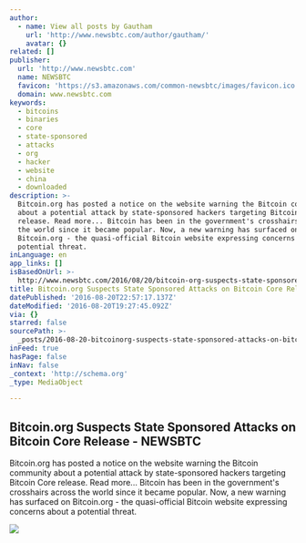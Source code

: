 ```yaml
---
author:
  - name: View all posts by Gautham
    url: 'http://www.newsbtc.com/author/gautham/'
    avatar: {}
related: []
publisher:
  url: 'http://www.newsbtc.com'
  name: NEWSBTC
  favicon: 'https://s3.amazonaws.com/common-newsbtc/images/favicon.ico'
  domain: www.newsbtc.com
keywords:
  - bitcoins
  - binaries
  - core
  - state-sponsored
  - attacks
  - org
  - hacker
  - website
  - china
  - downloaded
description: >-
  Bitcoin.org has posted a notice on the website warning the Bitcoin community
  about a potential attack by state-sponsored hackers targeting Bitcoin Core
  release. Read more... Bitcoin has been in the government's crosshairs across
  the world since it became popular. Now, a new warning has surfaced on
  Bitcoin.org - the quasi-official Bitcoin website expressing concerns about a
  potential threat.
inLanguage: en
app_links: []
isBasedOnUrl: >-
  http://www.newsbtc.com/2016/08/20/bitcoin-org-suspects-state-sponsored-attacks-on-bitcoin-core-release/
title: Bitcoin.org Suspects State Sponsored Attacks on Bitcoin Core Release - NEWSBTC
datePublished: '2016-08-20T22:57:17.137Z'
dateModified: '2016-08-20T19:27:45.092Z'
via: {}
starred: false
sourcePath: >-
  _posts/2016-08-20-bitcoinorg-suspects-state-sponsored-attacks-on-bitcoin-core.md
inFeed: true
hasPage: false
inNav: false
_context: 'http://schema.org'
_type: MediaObject

---
```

<article style=""><h1>Bitcoin.org Suspects State Sponsored Attacks on Bitcoin Core Release - NEWSBTC</h1><p>Bitcoin.org has posted a notice on the website warning the Bitcoin community about a potential attack by state-sponsored hackers targeting Bitcoin Core release. Read more... Bitcoin has been in the government's crosshairs across the world since it became popular. Now, a new warning has surfaced on Bitcoin.org - the quasi-official Bitcoin website expressing concerns about a potential threat.</p><img src="http://s3.amazonaws.com/main-newsbtc-images/2015/09/30110001/bitcoin-hacking.-Hacker-illustration.-Newsbtc-Bitcoin-news.png" /></article>